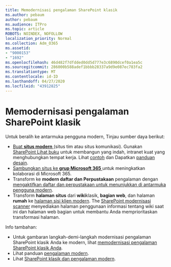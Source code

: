 ```yaml
---
title: Memodernisasi pengalaman SharePoint klasik
ms.author: pebaum
author: pebaum
ms.audience: ITPro
ms.topic: article
ROBOTS: NOINDEX, NOFOLLOW
localization_priority: Normal
ms.collection: Adm_O365
ms.assetid:
- "9000153"
- "1692"
ms.openlocfilehash: 46d482f7dfdded0dd5d777e3c6890dcef0a1ea5c
ms.sourcegitcommit: 286000b588adef1bbbb28337a9d9e087ec783fa2
ms.translationtype: MT
ms.contentlocale: id-ID
ms.lasthandoff: 04/27/2020
ms.locfileid: "43912825"
---
```

# <a name="modernize-your-classic-sharepoint-experience"></a>Memodernisasi pengalaman SharePoint klasik

Untuk beralih ke antarmuka pengguna modern, Tinjau sumber daya berikut:

- [Buat **situs modern** ](https://support.office.com/article/create-a-team-site-in-sharepoint-ef10c1e7-15f3-42a3-98aa-b5972711777d) (situs tim atau situs komunikasi). Gunakan [SharePoint Lihat buku](https://lookbook.microsoft.com/assets/SharePoint_lookbook_2019.pdf) untuk membangun yang indah, intranet kuat yang menghubungkan tempat kerja. Lihat [contoh](https://lookbook.microsoft.com/) dan Dapatkan [panduan desain](https://spdesign.azurewebsites.net/).
- [Sambungkan situs ke **grup Microsoft 365** ](https://docs.microsoft.com/sharepoint/dev/transform/modernize-connect-to-office365-group) untuk meningkatkan kolaborasi di Microsoft 365.
- Transform ke **modern daftar dan Perpustakaan** pengalaman dengan [mengaktifkan daftar dan perpustakaan untuk menunjukkan di antarmuka pengguna modern](https://docs.microsoft.com/sharepoint/dev/transform/modernize-userinterface-lists-and-libraries).
- Transform **halaman situs** dari **wiki**klasik, **bagian web**, dan halaman **rumah** ke [halaman sisi klien modern](https://docs.microsoft.com/sharepoint/dev/transform/modernize-userinterface-site-pages). The [SharePoint modernisasi scanner](https://docs.microsoft.com/sharepoint/dev/transform/modernize-scanner) menyediakan halaman penggunaan informasi tentang wiki saat ini dan halaman web bagian untuk membantu Anda memprioritaskan transformasi halaman.

Info tambahan:

- Untuk gambaran langkah-demi-langkah modernisasi pengalaman SharePoint klasik Anda ke modern, lihat [memodernisasi pengalaman SharePoint klasik Anda](https://docs.microsoft.com/sharepoint/dev/transform/modernize-classic-sites).
- Lihat panduan [pengalaman modern](https://docs.microsoft.com/sharepoint/guide-to-sharepoint-modern-experience).
- Lihat [SharePoint klasik dan pengalaman modern](https://support.office.com/article/sharepoint-classic-and-modern-experiences-5725c103-505d-4a6e-9350-300d3ec7d73f).
